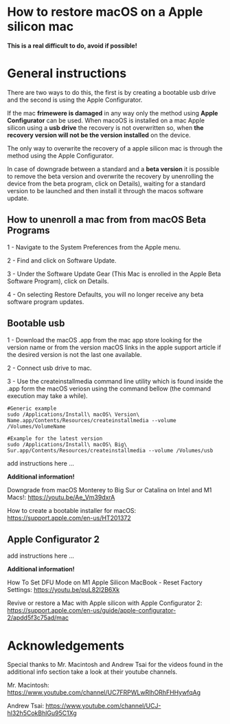 # How to restore macOS on a Apple silicon mac

**This is a real difficult to do, avoid if possible!**

**General instructions**
===

There are two ways to do this, the first is by creating a bootable usb drive and the second is using the Apple Configurator.

If the mac **frimewere is damaged** in any way only the method using **Apple Configurator** can be used.
When macoOS is installed on a mac Apple silicon using a **usb drive** the recovery is not overwritten so, when **the recovery version will not be the version installed** on the device.

The only way to overwrite the recovery of a apple silicon mac is through the method using the Apple Configurator.

In case of downgrade between a standard and a **beta version** it is possible to remove the beta version and overwrite the recovery by unenrolling the device from the beta program, click on Details), waiting for a standard version to be launched and then install it through the macos software update.


How to unenroll a mac from from macOS Beta Programs
---

1 - Navigate to the System Preferences from the Apple menu.

2 - Find and click on Software Update.

3 - Under the Software Update Gear (This Mac is enrolled in the Apple Beta Software Program), click on Details.

4 - On selecting Restore Defaults, you will no longer receive any beta software program updates.


Bootable usb
---

1 - Download the macOS .app from the mac app store looking for the version name or from the version macOS links in the apple support article if the desired version is not the last one available.

2 - Connect usb drive to mac.

3 - Use the createinstallmedia command line utility which is found inside the .app form the macOS veriosn using the command bellow (the command execution may take a while).
```
#Generic example
sudo /Applications/Install\ macOS\ Version\ Name.app/Contents/Resources/createinstallmedia --volume /Volumes/VolumeName

#Example for the latest version
sudo /Applications/Install\ macOS\ Big\ Sur.app/Contents/Resources/createinstallmedia --volume /Volumes/usb
```


add instructions here ...


**Additional information!**

Downgrade from macOS Monterey to Big Sur or Catalina on Intel and M1 Macs!: https://youtu.be/Ae_Vm39dxrA

How to create a bootable installer for macOS: https://support.apple.com/en-us/HT201372


Apple Configurator 2
---
add instructions here ...


**Additional information!**

How To Set DFU Mode on M1 Apple Silicon MacBook - Reset Factory Settings: https://youtu.be/puL82I2B6Xk

Revive or restore a Mac with Apple silicon with Apple Configurator 2: https://support.apple.com/en-us/guide/apple-configurator-2/apdd5f3c75ad/mac

**Acknowledgements**
===
Special thanks to Mr. Macintosh and Andrew Tsai for the videos found in the additional info section take a look at their youtube channels.


Mr. Macintosh: https://www.youtube.com/channel/UC7FRPWLwRlhORhFHHywfqAg

Andrew Tsai: https://www.youtube.com/channel/UCJ-hl32h5CokBhlGu95C1Xg